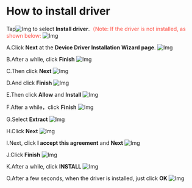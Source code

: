 # How to install driver


Tap![Img](./media/138.png) to select **Install driver**.<span style="color: rgb(255, 76, 65);">（Note: If the driver is not installed, as shown below:</span>
![Img](./media/139.png)

A.Click **Next** at the **Device Driver Installation Wizard page**.
![Img](./media/140.png)

B.After a while, click **Finish**
![Img](./media/141.png)

C.Then click **Next**
![Img](./media/142.png)

D.And click **Finish**
![Img](./media/143.png)

E.Then click **Allow** and **Install**
![Img](./media/144.png)

F.After a while，click **Finish**
![Img](./media/145.png)

G.Select **Extract**
![Img](./media/146.png)

H.Click **Next**
![Img](./media/147.png)

I.Next, click **I accept this agreement** and **Next**
![Img](./media/148.png)

J.Click **Finish**
![Img](./media/149.png)

K.After a while, click **INSTALL**
![Img](./media/150.png)

O.After a few seconds, when the driver is installed, just click **OK**
![Img](./media/151.png)
